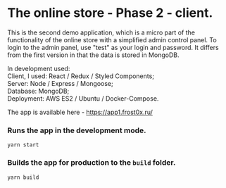 # The online store - Phase 2 - client.  
This is the second demo application, which is a micro part of the functionality of the online store with a simplified admin control panel. To login to the admin panel, use "test" as your login and password. 
It differs from the first version in that the data is stored in MongoDB.

In development used:  
Сlient, I used: React / Redux / Styled Components;  
Server: Node / Express / Mongoose;  
Database: MongoDB;  
Deployment: AWS ES2 / Ubuntu / Docker-Compose.  

The app is available here - https://app1.frost0x.ru/

### Runs the app in the development mode.  
`yarn start`

### Builds the app for production to the `build` folder.  
`yarn build`

